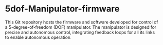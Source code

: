 # 5dof-Manipulator-firmware
This Git repository hosts the firmware and software developed for control of a 5-degree-of-freedom (DOF) manipulator. The manipulator is designed for precise and autonomous control, integrating feedback loops for all its links to enable autonomous operation.
